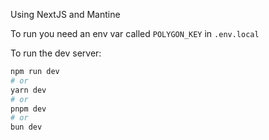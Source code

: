 Using NextJS and Mantine

To run you need an env var called `POLYGON_KEY` in `.env.local`

To run the dev server:
```bash
npm run dev
# or
yarn dev
# or
pnpm dev
# or
bun dev
```
